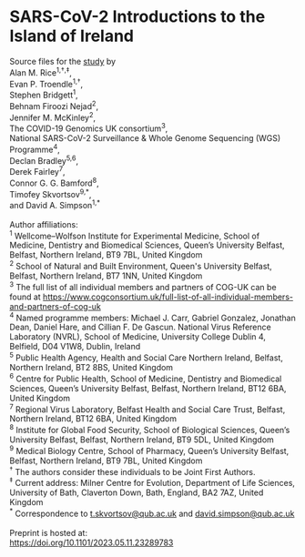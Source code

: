 # SARS-CoV-2 Introductions to the Island of Ireland
Source files for the <a href=https://doi.org/10.1101/2023.05.11.23289783>study</a> by<br>
Alan M. Rice<sup>1,†,‡</sup>,<br>
Evan P. Troendle<sup>1,†</sup>,<br>
Stephen Bridgett<sup>1</sup>,<br>
Behnam Firoozi Nejad<sup>2</sup>,<br>
Jennifer M. McKinley<sup>2</sup>,<br>
The COVID-19 Genomics UK consortium<sup>3</sup>,<br>
National SARS-CoV-2 Surveillance \& Whole Genome Sequencing (WGS) Programme<sup>4</sup>,<br>
Declan Bradley<sup>5,6</sup>,<br>
Derek Fairley<sup>7</sup>,<br>
Connor G. G. Bamford<sup>8</sup>,<br>
Timofey Skvortsov<sup>9,\*</sup>,<br>
and
David A. Simpson<sup>1,\*</sup><br>
<br>
Author affiliations:<br>
<sup>1</sup> Wellcome–Wolfson Institute for Experimental Medicine, School of Medicine, Dentistry and Biomedical Sciences, Queen’s University Belfast, Belfast, Northern Ireland, BT9 7BL, United Kingdom <br>
<sup>2</sup> School of Natural and Built Environment, Queen's University Belfast, Belfast, Northern Ireland, BT7 1NN, United Kingdom<br>
<sup>3</sup> The full list of all individual members and partners of COG-UK can be found at <a href=https://www.cogconsortium.uk/full-list-of-all-individual-members-and-partners-of-cog-uk>https://www.cogconsortium.uk/full-list-of-all-individual-members-and-partners-of-cog-uk</a><br>
<sup>4</sup> Named programme members: Michael J. Carr, Gabriel Gonzalez, Jonathan Dean, Daniel Hare, and Cillian F. De Gascun. National Virus Reference Laboratory (NVRL), School of Medicine, University College Dublin 4, Belfield, D04 V1W8, Dublin, Ireland<br>
<sup>5</sup> Public Health Agency, Health and Social Care Northern Ireland, Belfast, Northern Ireland, BT2 8BS, United Kingdom<br>
<sup>6</sup> Centre for Public Health, School of Medicine, Dentistry and Biomedical Sciences, Queen’s University Belfast, Belfast, Northern Ireland, BT12 6BA, United Kingdom<br>
<sup>7</sup> Regional Virus Laboratory, Belfast Health and Social Care Trust, Belfast, Northern Ireland, BT12 6BA, United Kingdom<br>
<sup>8</sup> Institute for Global Food Security, School of Biological Sciences, Queen’s University Belfast, Belfast, Northern Ireland, BT9 5DL, United Kingdom<br>
<sup>9</sup> Medical Biology Centre, School of Pharmacy, Queen’s University Belfast, Belfast, Northern Ireland, BT9 7BL, United Kingdom<br>
<sup>†</sup> The authors consider these individuals to be Joint First Authors.<br>
<sup>‡</sup> Current address: Milner Centre for Evolution, Department of Life Sciences, University of Bath, Claverton Down, Bath, England, BA2 7AZ, United Kingdom<br>
<sup>*</sup> Correspondence to <a href=mailto:t.skvortsov@qub.ac.uk>t.skvortsov@qub.ac.uk</a> and <a href=mailto:david.simpson@qub.ac.uk>david.simpson@qub.ac.uk</a><br>
<br>
Preprint is hosted at:<br>
<a href=https://doi.org/10.1101/2023.05.11.23289783>https://doi.org/10.1101/2023.05.11.23289783</a>
